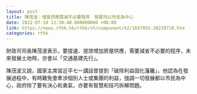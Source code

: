 ```yaml
---
layout: post
title: 陳茂波：增屋供應需減不必要程序　發展均以市民為中心
date: 2022-07-10 12:30:40.000000000 +08:00
link: https://news.rthk.hk/rthk/ch/component/k2/1657055-20220710.htm
categories: rthk
---
```


財政司司長陳茂波表示，要提速、提效增加房屋供應，需要減省不必要的程序，未來發展土地時，亦會以「交通基建先行」。

陳茂波又說，國家主席習近平七一講話曾提到「破除利益固化藩籬」，他認為在發展過程中，有時難免會牽涉個別人士或集團的利益，強調一切發展都以市民為中心，政府除了要有決心和勇氣，亦要有智慧和技巧拆解問題。
